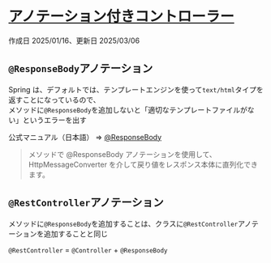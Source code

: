 # [アノテーション付きコントローラー](https://spring.pleiades.io/spring-framework/reference/web/webmvc/mvc-controller.html)

作成日 2025/01/16、更新日 2025/03/06

## `@ResponseBody`アノテーション

Spring は、デフォルトでは、テンプレートエンジンを使って`text/html`タイプを返すことになっているので、\
メソッドに`@ResponseBody`を追加しないと「適切なテンプレートファイルがない」というエラーを出す

公式マニュアル（日本語） => [@ResponseBody](https://spring.pleiades.io/spring-framework/reference/web/webmvc/mvc-controller/ann-methods/responsebody.html)

> メソッドで @ResponseBody アノテーションを使用して、HttpMessageConverter を介して戻り値をレスポンス本体に直列化できます。

## `@RestController`アノテーション

メソッドに`@ResponseBody`を追加することは、クラスに`@RestController`アノテーションを追加することと同じ

`@RestController` = `@Controller` + `@ResponseBody`
